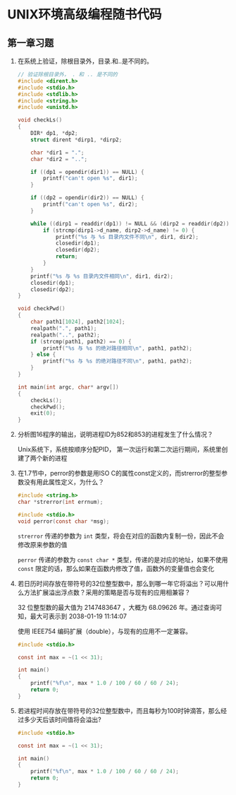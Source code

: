 # UNIX环境高级编程随书代码

## 第一章习题

1. 在系统上验证，除根目录外，目录.和..是不同的。

   ```c
   // 验证除根目录外， . 和 .. 是不同的
   #include <dirent.h>
   #include <stdio.h>
   #include <stdlib.h>
   #include <string.h>
   #include <unistd.h>
   
   void checkLs()
   {
       DIR* dp1, *dp2;
       struct dirent *dirp1, *dirp2;
   
       char *dir1 = ".";
       char *dir2 = "..";
   
       if ((dp1 = opendir(dir1)) == NULL) {
           printf("can't open %s", dir1);
       }
   
       if ((dp2 = opendir(dir2)) == NULL) {
           printf("can't open %s", dir2);
       }
   
       while ((dirp1 = readdir(dp1)) != NULL && (dirp2 = readdir(dp2)) != NULL) {
           if (strcmp(dirp1->d_name, dirp2->d_name) != 0) {
               printf("%s 与 %s 目录内文件不同\n", dir1, dir2);
               closedir(dp1);
               closedir(dp2);
               return;
           }
       }
       printf("%s 与 %s 目录内文件相同\n", dir1, dir2);
       closedir(dp1);
       closedir(dp2);
   }
   
   void checkPwd()
   {
       char path1[1024], path2[1024];
       realpath(".", path1);
       realpath("..", path2);
       if (strcmp(path1, path2) == 0) {
           printf("%s 与 %s 的绝对路径相同\n", path1, path2);
       } else {
           printf("%s 与 %s 的绝对路径不同\n", path1, path2);
       }
   }
   
   int main(int argc, char* argv[])
   {
       checkLs();
       checkPwd();
       exit(0);
   }
   ```

   

2. 分析图16程序的输出，说明进程ID为852和853的进程发生了什么情况？

   Unix系统下，系统按顺序分配PID， 第一次运行和第二次运行期间，系统里创建了两个新的进程 

3. 在1.7节中，perror的参数是用ISO C的属性const定义的，而strerror的整型参数没有用此属性定义，为什么？

   ```c
   #include <string.h>
   char *strerror(int errnum);
   
   #include <stdio.h>
   void perror(const char *msg);
   ```

   `strerror` 传递的参数为 `int` 类型，将会在对应的函数内复制一份，因此不会修改原来参数的值

   `perror` 传递的参数为 `const char *` 类型，传递的是对应的地址，如果不使用 `const` 限定的话，那么如果在函数内修改了值，函数外的变量值也会变化

4. 若日历时间存放在带符号的32位整型数中，那么到哪一年它将溢出？可以用什么方法扩展溢出浮点数？采用的策略是否与现有的应用相兼容？

   32 位整型数的最大值为 2147483647 ，大概为 68.09626 年。通过查询可知，最大可表示到 2038-01-19 11:14:07

   使用 IEEE754 编码扩展（double），与现有的应用不一定兼容。

   ```c
   #include <stdio.h>
   
   const int max = ~(1 << 31);
   
   int main()
   {
       printf("%f\n", max * 1.0 / 100 / 60 / 60 / 24);
       return 0;
   }
   ```

5. 若进程时间存放在带符号的32位整型数中，而且每秒为100时钟滴答，那么经过多少天后该时间值将会溢出?

   ```c
   #include <stdio.h>
   
   const int max = ~(1 << 31);
   
   int main()
   {
       printf("%f\n", max * 1.0 / 100 / 60 / 60 / 24);
       return 0;
   }
   ```

   



